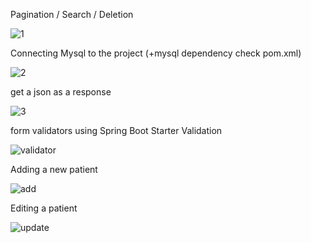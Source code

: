 Pagination / Search / Deletion


![1](https://user-images.githubusercontent.com/65183563/162337105-0b14e5d7-c4e2-4abd-8f37-f5c5428d3c6c.gif)

Connecting Mysql to the project (+mysql dependency check pom.xml)

![2](https://user-images.githubusercontent.com/65183563/162337672-909af7d1-573c-46af-b48d-1a1f673e8f59.gif)

get a json as a response

![3](https://user-images.githubusercontent.com/65183563/162337818-a0c870b1-993e-4427-9fb5-28a1cb25bf7a.gif)

form validators using Spring Boot Starter Validation

![validator](https://user-images.githubusercontent.com/65183563/164327239-01fbc5ff-becb-435b-9dc5-478725a9f8ed.gif)

Adding a new patient

![add](https://user-images.githubusercontent.com/65183563/164327201-5c2b6133-cb52-40b7-8661-138283220591.gif)

Editing a patient

![update](https://user-images.githubusercontent.com/65183563/164327214-b4f17e60-21bc-4334-bf6e-384ee1c3cbc4.gif)
